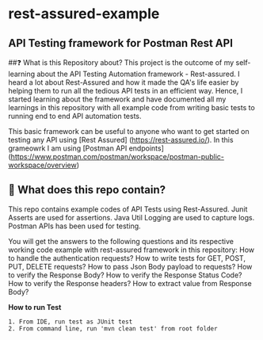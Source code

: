 # rest-assured-example
## API Testing framework for Postman Rest API

##❓ What is this Repository about?
This project is the outcome of my self-learning about the API Testing Automation framework - Rest-assured. I heard a lot about Rest-Assured and how it made the QA's life easier by helping them to run all the tedious API tests in an efficient way. Hence, I started learning about the framework and have documented all my learnings in this repository with all example code from writing basic tests to running end to end API automation tests.

This basic framework can be useful to anyone who want to get started on testing any API using [Rest Assured] (https://rest-assured.io/).
In this grameowrk I am using [Postman API endpoints] (https://www.postman.com/postman/workspace/postman-public-workspace/overview)

## 💼 What does this repo contain?
This repo contains example codes of API Tests using Rest-Assured.
Junit Asserts are used for assertions.
Java Util Logging are used to capture logs.
Postman APIs has been used for testing.

You will get the answers to the following questions and its respective working code example with rest-assured framework in this repository:
How to handle the authentication requests?
How to write tests for GET, POST, PUT, DELETE requests?
How to pass Json Body payload to requests?
How to verify the Response Body?
How to verify the Response Status Code?
How to verify the Response headers?
How to extract value from Response Body?

**How to run Test**

    1. From IDE, run test as JUnit test
    2. From command line, run 'mvn clean test' from root folder
